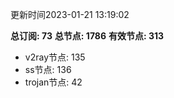 更新时间2023-01-21 13:19:02

**总订阅: 73**
**总节点: 1786**
**有效节点: 313**
- v2ray节点: 135
- ss节点: 136
- trojan节点: 42
